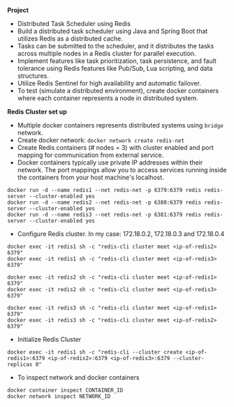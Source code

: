 **Project**
- Distributed Task Scheduler using Redis
- Build a distributed task scheduler using Java and Spring Boot that utilizes Redis as a distributed cache.
- Tasks can be submitted to the scheduler, and it distributes the tasks across multiple nodes in a Redis cluster for parallel execution.
- Implement features like task prioritization, task persistence, and fault tolerance using Redis features like Pub/Sub, Lua scripting, and data structures.
- Utilize Redis Sentinel for high availability and automatic failover.
- To test (simulate a distributed environment), create docker containers where each container represents a node in distributed system.

**Redis Cluster set up**
- Multiple docker containers represents distributed systems using `bridge` network.
- Create docker network: ```docker network create redis-net```
- Create Redis containers (# nodes = 3) with cluster enabled and port mapping for communication from external service.
- Docker containers typically use private IP addresses within their network. The port mappings allow you to access services running inside the containers from your host machine's localhost.
```
docker run -d --name redis1 --net redis-net -p 6379:6379 redis redis-server --cluster-enabled yes
docker run -d --name redis2 --net redis-net -p 6380:6379 redis redis-server --cluster-enabled yes
docker run -d --name redis3 --net redis-net -p 6381:6379 redis redis-server --cluster-enabled yes
```
- Configure Redis cluster. In my case: 172.18.0.2, 172.18.0.3 and 172.18.0.4
```
docker exec -it redis1 sh -c "redis-cli cluster meet <ip-of-redis2> 6379"
docker exec -it redis1 sh -c "redis-cli cluster meet <ip-of-redis3> 6379"

docker exec -it redis2 sh -c "redis-cli cluster meet <ip-of-redis1> 6379"
docker exec -it redis2 sh -c "redis-cli cluster meet <ip-of-redis3> 6379"

docker exec -it redis3 sh -c "redis-cli cluster meet <ip-of-redis1> 6379"
docker exec -it redis3 sh -c "redis-cli cluster meet <ip-of-redis2> 6379"
```
- Initialize Redis Cluster
```
docker exec -it redis1 sh -c "redis-cli --cluster create <ip-of-redis1>:6379 <ip-of-redis2>:6379 <ip-of-redis3>:6379 --cluster-replicas 0"
```
- To inspect network and docker containers
```
docker container inspect CONTAINER_ID
docker network inspect NETWORK_ID
```


